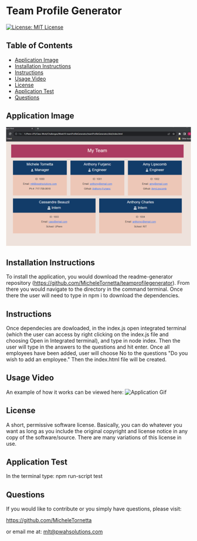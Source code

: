 # Team Profile Generator

[![License: MIT License](https://img.shields.io/badge/License-MIT-yellow.svg)](https://opensource.org/licenses/MIT)

## Table of Contents 
- [Application Image](#application-image)
- [Installation Instructions](#installation)
- [Instructions](#instructions--usage)
- [Usage Video](#usage-video)
- [License](#license)
- [Application Test](#application-test)
- [Questions](#questions)

## Application Image 
![Application Image](./assets/images/teamprofile.png)

## Installation Instructions
To install the application, you would download the readme-generator repository (https://github.com/MicheleTornetta/teamprofilegenerator).  From there you would navigate to the directory in the command terminal.  Once there the user will need to type in npm i to download the dependencies. 

## Instructions
Once dependecies are dowloaded, in the index.js open integrated terminal (which the user can access by right clicking on the index.js file and choosing Open in Integrated terminal), and type in node index. Then the user will type in the answers to the questions and hit enter.  Once all employees have been added, user will choose No to the questions "Do you wish to add an employee."  Then the index.html file will be created.  

## Usage Video
An example of how it works can be viewed here: 
![Application Gif](./assets/images/teamprofilegeneratorInstructions.gif)

## License 
A short, permissive software license. Basically, you can do whatever you want as long as you include the original copyright and license notice in any copy of the software/source.  There are many variations of this license in use.

## Application Test
In the terminal type: npm run-script test

## Questions
If you would like to contribute or you simply have questions, please visit: 

https://github.com/MicheleTornetta

or email me at:
mlt@pwahsolutions.com
